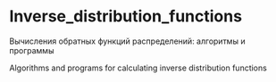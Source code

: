 # Inverse_distribution_functions

Вычисления обратных функций распределений: алгоритмы и программы 

Algorithms and programs for calculating inverse distribution functions
